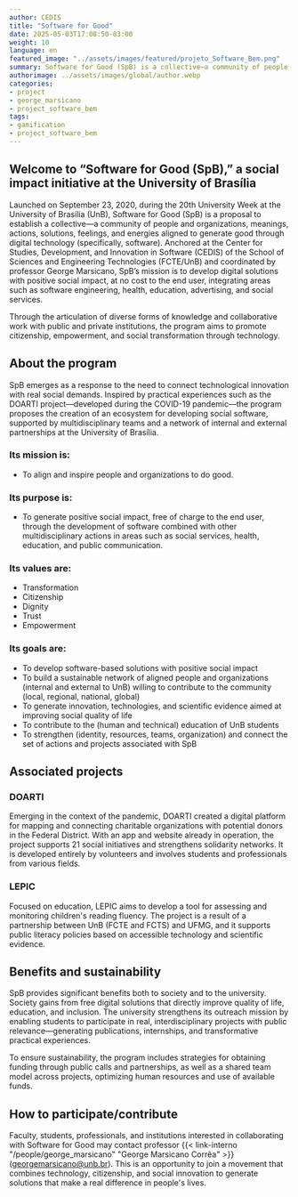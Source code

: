 ```yaml
---
author: CEDIS
title: "Software for Good"
date: 2025-05-03T17:08:50-03:00
weight: 10
language: en
featured_image: "../assets/images/featured/projeto_Software_Bem.png"
summary: Software for Good (SpB) is a collective—a community of people and organizations, meanings, actions, solutions, feelings, and energies aligned to generate good through the use of software.
authorimage: ../assets/images/global/author.webp
categories: 
- project
- george_marsicano
- project_software_bem
tags: 
- gamification
- project_software_bem
---
```


## Welcome to “Software for Good (SpB),” a social impact initiative at the University of Brasília

Launched on September 23, 2020, during the 20th University Week at the University of Brasília (UnB), Software for Good (SpB) is a proposal to establish a collective—a community of people and organizations, meanings, actions, solutions, feelings, and energies aligned to generate good through digital technology (specifically, software). Anchored at the Center for Studies, Development, and Innovation in Software (CEDIS) of the School of Sciences and Engineering Technologies (FCTE/UnB) and coordinated by professor George Marsicano, SpB’s mission is to develop digital solutions with positive social impact, at no cost to the end user, integrating areas such as software engineering, health, education, advertising, and social services.

Through the articulation of diverse forms of knowledge and collaborative work with public and private institutions, the program aims to promote citizenship, empowerment, and social transformation through technology.

## About the program

SpB emerges as a response to the need to connect technological innovation with real social demands. Inspired by practical experiences such as the DOARTI project—developed during the COVID-19 pandemic—the program proposes the creation of an ecosystem for developing social software, supported by multidisciplinary teams and a network of internal and external partnerships at the University of Brasília.

### Its mission is:
- To align and inspire people and organizations to do good.

### Its purpose is:
- To generate positive social impact, free of charge to the end user, through the development of software combined with other multidisciplinary actions in areas such as social services, health, education, and public communication.

### Its values are:
- Transformation  
- Citizenship  
- Dignity  
- Trust  
- Empowerment

### Its goals are:
- To develop software-based solutions with positive social impact  
- To build a sustainable network of aligned people and organizations (internal and external to UnB) willing to contribute to the community (local, regional, national, global)  
- To generate innovation, technologies, and scientific evidence aimed at improving social quality of life  
- To contribute to the (human and technical) education of UnB students  
- To strengthen (identity, resources, teams, organization) and connect the set of actions and projects associated with SpB

## Associated projects

### DOARTI
Emerging in the context of the pandemic, DOARTI created a digital platform for mapping and connecting charitable organizations with potential donors in the Federal District. With an app and website already in operation, the project supports 21 social initiatives and strengthens solidarity networks. It is developed entirely by volunteers and involves students and professionals from various fields.

### LEPIC
Focused on education, LEPIC aims to develop a tool for assessing and monitoring children's reading fluency. The project is a result of a partnership between UnB (FCTE and FCTS) and UFMG, and it supports public literacy policies based on accessible technology and scientific evidence.

## Benefits and sustainability

SpB provides significant benefits both to society and to the university. Society gains from free digital solutions that directly improve quality of life, education, and inclusion. The university strengthens its outreach mission by enabling students to participate in real, interdisciplinary projects with public relevance—generating publications, internships, and transformative practical experiences.

To ensure sustainability, the program includes strategies for obtaining funding through public calls and partnerships, as well as a shared team model across projects, optimizing human resources and use of available funds.

## How to participate/contribute

Faculty, students, professionals, and institutions interested in collaborating with Software for Good may contact professor {{< link-interno "/people/george_marsicano" "George Marsicano Corrêa" >}} (georgemarsicano@unb.br). This is an opportunity to join a movement that combines technology, citizenship, and social innovation to generate solutions that make a real difference in people's lives.
